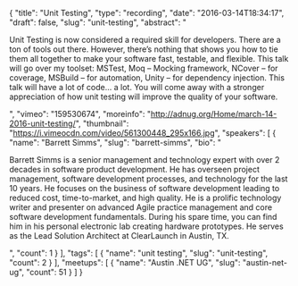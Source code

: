 {
  "title": "Unit Testing",
  "type": "recording",
  "date": "2016-03-14T18:34:17",
  "draft": false,
  "slug": "unit-testing",
  "abstract": "<p>Unit Testing is now considered a required skill for developers.  There are a ton of tools out there.  However, there’s nothing that shows you how to tie them all together to make your software fast, testable, and flexible.  This talk will go over my toolset: MSTest, Moq – Mocking framework, NCover – for coverage, MSBuild – for automation, Unity – for dependency injection. This talk will have a lot of code… a lot. You will come away with a stronger appreciation of how unit testing will improve the quality of your software.</p>",
  "vimeo": "159530674",
  "moreinfo": "http://adnug.org/Home/march-14-2016-unit-testing/",
  "thumbnail": "https://i.vimeocdn.com/video/561300448_295x166.jpg",
  "speakers": [
    {
      "name": "Barrett Simms",
      "slug": "barrett-simms",
      "bio": "<p>Barrett Simms is a senior management and technology expert with over 2 decades in software product development. He has overseen project management, software development processes, and technology for the last 10 years. He focuses on the business of software development leading to reduced cost, time-to-market, and high quality. He is a prolific technology writer and presenter on advanced Agile practice management and core software development fundamentals. During his spare time, you can find him in his personal electronic lab creating hardware prototypes. He serves as the Lead Solution Architect at ClearLaunch in Austin, TX.</p>",
      "count": 1
    }
  ],
  "tags": [
    {
      "name": "unit testing",
      "slug": "unit-testing",
      "count": 2
    }
  ],
  "meetups": [
    {
      "name": "Austin .NET UG",
      "slug": "austin-net-ug",
      "count": 51
    }
  ]
}